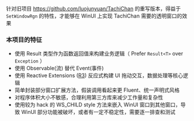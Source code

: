 ﻿针对旧项目 https://github.com/luojunyuan/TachiChan 的重写版本，得益于 `SetWindowRgn` 的特性，才能够在 WinUI 上实现 TachiChan 需要的透明窗口的效果

### 本项目的特征
- 使用 Result 类型作为函数返回值来构建业务逻辑（ Prefer `Result<T>` over `Exception` ）
- 使用 Observable(流) 替代 Event(事件)
- 使用 Reactive Extensions ([R3](https://github.com/Cysharp/R3)) 反应式构建 UI 拖动交互，数据处理等核心逻辑
- 简单封装部分窗口扩展方法，假装调用看起来更 Fluent、统一声明式风格
- 对程序体积大小不敏感，合理利用第三方库来减少工作量和复杂性
- 使用较为 hack 的 WS_CHILD style 方法来嵌入 WinUI 窗口到其他窗口，导致 WinUI 部分功能被破坏，或者有一定不稳定性，需要逐一排查和测试
